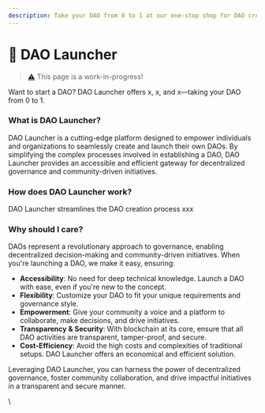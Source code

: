 ```yaml
---
description: Take your DAO from 0 to 1 at our one-stop shop for DAO creation.
---
```


# 🚀 DAO Launcher

> [⚠️](https://emojipedia.org/warning) This page is a work-in-progress!

Want to start a DAO? DAO Launcher offers x, x, and x—taking your DAO from 0 to 1.

### What is DAO Launcher?

DAO Launcher is a cutting-edge platform designed to empower individuals and organizations to seamlessly create and launch their own DAOs. By simplifying the complex processes involved in establishing a DAO, DAO Launcher provides an accessible and efficient gateway for decentralized governance and community-driven initiatives.

### How does DAO Launcher work?

DAO Launcher streamlines the DAO creation process xxx

### Why should I care?

DAOs represent a revolutionary approach to governance, enabling decentralized decision-making and community-driven initiatives. When you're launching a DAO, we make it easy, ensuring:

* **Accessibility**: No need for deep technical knowledge. Launch a DAO with ease, even if you're new to the concept.
* **Flexibility**: Customize your DAO to fit your unique requirements and governance style.
* **Empowerment**: Give your community a voice and a platform to collaborate, make decisions, and drive initiatives.
* **Transparency & Security**: With blockchain at its core, ensure that all DAO activities are transparent, tamper-proof, and secure.
* **Cost-Efficiency**: Avoid the high costs and complexities of traditional setups. DAO Launcher offers an economical and efficient solution.

Leveraging DAO Launcher, you can harness the power of decentralized governance, foster community collaboration, and drive impactful initiatives in a transparent and secure manner.

\
